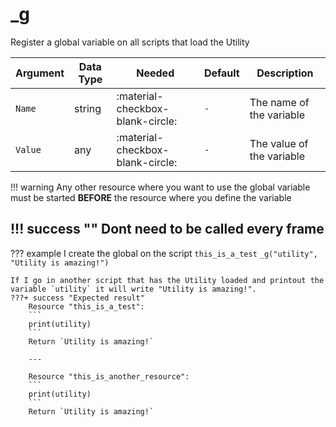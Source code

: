 # _g
Register a global variable on all scripts that load the Utility

| Argument              | Data Type                            | Needed                    | Default         | Description
| ----------------------| ------------------------------------ | ------------------------- |-----------------|-------------
| `Name`                | string | :material-checkbox-blank-circle: | `-` | The name of the variable
| `Value`                | any | :material-checkbox-blank-circle: | `-` | The value of the variable

!!! warning
    Any other resource where you want to use the global variable must be started **BEFORE** the resource where you define the variable

!!! success ""
    Dont need to be called every frame
---
??? example
    I create the global on the script `this_is_a_test`
    ```
    _g("utility", "Utility is amazing!")
    ```

    If I go in another script that has the Utility loaded and printout the variable `utility` it will write "Utility is amazing!".
    ???+ success "Expected result"
        Resource "this_is_a_test":
        ```
        print(utility)
        ```
        Return `Utility is amazing!`

        ---

        Resource "this_is_another_resource":
        ```
        print(utility)
        ```
        Return `Utility is amazing!`